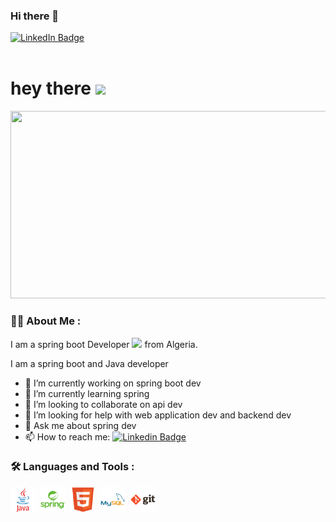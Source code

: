 ### Hi there 👋

<div id="badges">
  <a href="your-linkedin-URL">
    <img src="https://www.linkedin.com/in/soheib-benchabana-1601801a7/&logo=linkedin&logoColor=white" alt="LinkedIn Badge"/>
  </a>
</div>
<img src="https://komarev.com/ghpvc/?username=soheibshb10&style=flat-square&color=blue" alt=""/>

<h1>
 hey there
  <img src="https://media.giphy.com/media/hvRJCLFzcasrR4ia7z/giphy.gif" width="30px"/>
</h1>
<div align="center">
  <img src="https://media.giphy.com/media/dWesBcTLavkZuG35MI/giphy.gif" width="600" height="300"/>
</div>

### :woman_technologist: About Me :
I am a spring boot Developer  <img src="https://media.giphy.com/media/WUlplcMpOCEmTGBtBW/giphy.gif" width="30"> from Algeria.

I am a spring boot and Java developer 
- 🔭 I’m currently working on spring boot dev
- 🌱 I’m currently learning spring 
- 👯 I’m looking to collaborate on api dev
- 🤔 I’m looking for help with web application dev and backend dev
- 💬 Ask me about spring dev
- 📫 How to reach me: [![Linkedin Badge](https://img.shields.io/badge/-kakbar-blue?style=flat&logo=Linkedin&logoColor=white)](https://www.linkedin.com/in/soheib-benchabana-1601801a7/)

### :hammer_and_wrench: Languages and Tools :
<div>
  <img src="https://github.com/devicons/devicon/blob/master/icons/java/java-original-wordmark.svg" title="Java" alt="Java" width="40" height="40"/>&nbsp;
  <img src="https://github.com/devicons/devicon/blob/master/icons/spring/spring-original-wordmark.svg" title="Spring" alt="Spring" width="40" height="40"/>&nbsp;
  <img src="https://github.com/devicons/devicon/blob/master/icons/html5/html5-original.svg" title="HTML5" alt="HTML" width="40" height="40"/>&nbsp;
  <img src="https://github.com/devicons/devicon/blob/master/icons/mysql/mysql-original-wordmark.svg" title="MySQL"  alt="MySQL" width="40" height="40"/>&nbsp;
  <img src="https://github.com/devicons/devicon/blob/master/icons/git/git-original-wordmark.svg" title="Git" **alt="Git" width="40" height="40"/>

</div>
